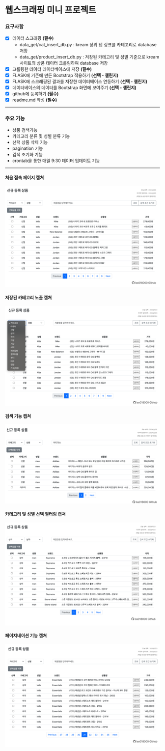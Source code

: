 # 웹스크래핑 미니 프로젝트

### 요구사항
- [x] 데이터 스크래핑 **(필수)**
    - data_get/cat_insert_db.py : kream 상위 탭 링크를 카테고리로 database 저장
    - data_get/product_insert_db.py : 저장된 카테고리 및 성별 기준으로 kream 사이트의 상품 데이터 크롤링하여 database 저장
- [x] 크롤링한 데이터 데이터베이스에 저장 **(필수)**
- [x] FLASK에 기존에 만든 Bootstrap 적용하기 **(선택 - 챌린지)**
- [x] FLASK에 스크래핑된 결과를 저장한 데이터베이스 연동하기 **(선택 - 챌린지)**
- [x] 데이터베이스의 데이터를 Bootstrap 화면에 보여주기 **(선택 - 챌린지)**
- [x] github에 등록하기 **(필수)**
- [x] readme.md 작성 **(필수)**

---

### 주요 기능
- 상품 검색기능
- 카테고리 분류 및 성별 분류 기능
- 선택 상품 삭제 기능
- pagination 기능
- 검색 초기화 기능
- crontab을 통한 매일 9:30 데이터 업데이트 기능

---

#### 처음 접속 페이지 캡쳐
<img src="https://raw.githubusercontent.com/lss018000/git_study/main/Flask_Server/clawling/img/img0.png">

#### 저장된 카테고리 노출 캡쳐
<img src="https://raw.githubusercontent.com/lss018000/git_study/main/Flask_Server/clawling/img/img1.png">

#### 검색 기능 캡쳐
<img src="https://raw.githubusercontent.com/lss018000/git_study/main/Flask_Server/clawling/img/img2.png">

#### 카테고리 및 성별 선택 필터링 캡쳐
<img src="https://raw.githubusercontent.com/lss018000/git_study/main/Flask_Server/clawling/img/img3.png">

#### 페이지네이션 기능 캡쳐
<img src="https://raw.githubusercontent.com/lss018000/git_study/main/Flask_Server/clawling/img/img4.png">

